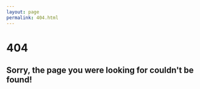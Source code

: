 ```yaml
---
layout: page
permalink: 404.html
---
```


404
===

Sorry, the page you were looking for couldn't be found!
---